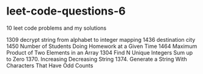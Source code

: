 # leet-code-questions-6

10 leet code problems and my solutions

1309 decrypt string from alphabet to integer mapping
1436 destination city
1450 Number of Students Doing Homework at a Given Time
1464 Maximum Product of Two Elements in an Array
1304 Find N Unique Integers Sum up to Zero 1370. Increasing Decreasing String 1374. Generate a String With Characters That Have Odd Counts
